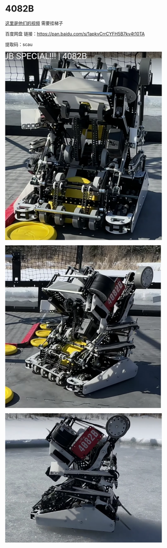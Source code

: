 # 4082B

[这里是他们的视频]([网址](https://www.youtube.com/watch?v=lyS55SRL2WI))
需要挂梯子


百度网盘
链接：https://pan.baidu.com/s/1apkvCrrCYFH5B7kv4t10TA 

提取码：scau 



![avatar](https://github.com/SCAUVEX/SCAUVEX_WIKI/blob/main/%E5%9B%BE%E7%89%87%E5%BA%93/%E5%BE%AE%E4%BF%A1%E5%9B%BE%E7%89%87_20230311132917.png)


![avatar](https://github.com/SCAUVEX/SCAUVEX_WIKI/blob/main/%E5%9B%BE%E7%89%87%E5%BA%93/%E5%BE%AE%E4%BF%A1%E5%9B%BE%E7%89%87_20230311132927.png)


![avatar](https://github.com/SCAUVEX/SCAUVEX_WIKI/blob/main/%E5%9B%BE%E7%89%87%E5%BA%93/%E5%BE%AE%E4%BF%A1%E5%9B%BE%E7%89%87_20230311132931.png)